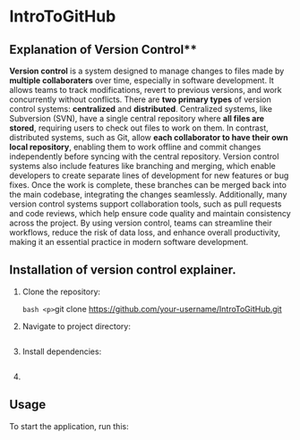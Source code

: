 # IntroToGitHub 
## Explanation of Version Control**
**Version control** is a system designed to manage changes to files made by **multiple collaboraters** over time, especially in software development.  It allows teams to track modifications, revert to previous versions, and work concurrently without conflicts. There are **two primary types** of version control systems: **centralized** and **distributed**. Centralized systems, like Subversion (SVN), have a single central repository where **all files are stored**, requiring users to check out files to work on them. In contrast, distributed systems, such as Git, allow **each collaborator to have their own local repository**, enabling them to work offline and commit changes independently before syncing with the central repository. Version control systems also include features like branching and merging, which enable developers to create separate lines of development for new features or bug fixes. Once the work is complete, these branches can be merged back into the main codebase, integrating the changes seamlessly. Additionally, many version control systems support collaboration tools, such as pull requests and code reviews, which help ensure code quality and maintain consistency across the project. By using version control, teams can streamline their workflows, reduce the risk of data loss, and enhance overall productivity, making it an essential practice in modern software development.
## Installation of version control explainer.
1. Clone the repository:<p>```bash <p>```git clone https://github.com/your-username/IntroToGitHub.git
2. Navigate to project directory:
   ```cd description
3. Install dependencies:
   ```npm install
4.
## Usage
To start the application, run this:
```npm start
